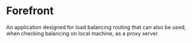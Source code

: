 # Forefront
An application designed for load balancing routing that can also be used, when checking balancing on local machine, as a proxy server.
